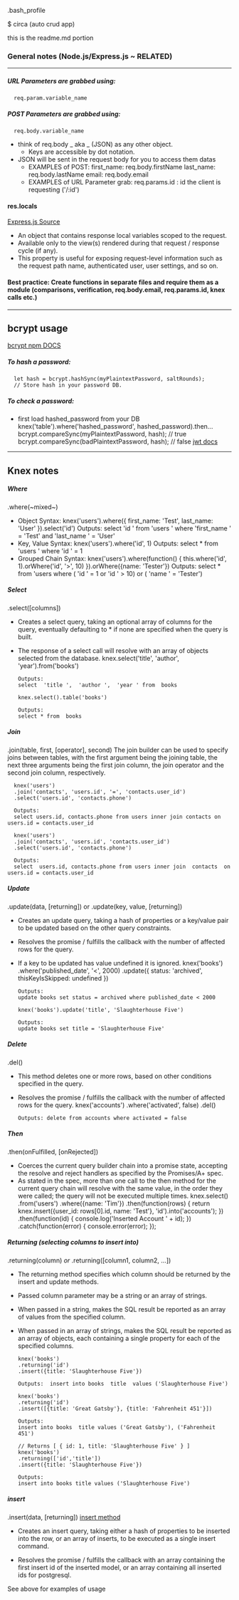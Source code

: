 .bash_profile

$ circa
(auto crud app)

this is the readme.md portion


### General notes (Node.js/Express.js ~ RELATED)
---
##### URL Parameters are grabbed using:
      req.param.variable_name

##### POST Parameters are grabbed using:
      req.body.variable_name
- think of req.body _ aka _ (JSON) as any other object.
  - Keys are accessible by dot notation.
- JSON will be sent in the request body for you to access them datas
  - EXAMPLES of POST:
        first_name: req.body.firstName
        last_name: req.body.lastName
        email: req.body.email
  - EXAMPLES of URL Parameter grab:
          req.params.id : id the client is requesting ('/:id')


#### res.locals
[Express.js Source](https://expressjs.com/en/api.html#res.locals)
- An object that contains response local variables scoped to the request.
- Available only to the view(s) rendered during that request / response cycle (if any).
- This property is useful for exposing request-level information such as the request path name, authenticated user, user settings, and so on.


#### Best practice: Create functions in separate files and require them as a module (comparisons, verification, req.body.email, req.params.id, knex calls etc.)

---

## bcrypt usage
[bcrypt npm DOCS](https://www.npmjs.com/package/bcrypt)
##### To hash a password:
      let hash = bcrypt.hashSync(myPlaintextPassword, saltRounds);
      // Store hash in your password DB.
##### To check a password:
- first load hashed_password from your DB
      knex('table').where('hashed_password', hashed_password).then...
        bcrypt.compareSync(myPlaintextPassword, hash); // true
        bcrypt.compareSync(badPlaintextPassword, hash); // false
[jwt docs](https://www.npmjs.com/package/jsonwebtoken)

----

## Knex notes
##### Where
.where(~mixed~)
- Object Syntax:
       knex('users').where({
          first_name: 'Test',
          last_name:  'User'
        }).select('id')
        Outputs:
        select  'id ' from  'users ' where  'first_name ' = 'Test' and  'last_name ' = 'User'
- Key, Value Syntax:
        knex('users').where('id', 1)
        Outputs:
        select * from  'users ' where  'id ' = 1
- Grouped Chain Syntax:
        knex('users').where(function() {
          this.where('id', 1).orWhere('id', '>', 10)
        }).orWhere({name: 'Tester'})
        Outputs:
        select * from  'users where ( 'id ' = 1 or  'id ' > 10) or ( 'name ' = 'Tester')

##### Select
.select([columns])
- Creates a select query, taking an optional array of columns for the query, eventually defaulting to * if none are specified when the query is built.
- The response of a select call will resolve with an array of objects selected from the database.
      knex.select('title', 'author', 'year').from('books')

      Outputs:
      select  'title ',  'author ',  'year ' from  books

      knex.select().table('books')

      Outputs:
      select * from  books

##### Join

.join(table, first, [operator], second)
The join builder can be used to specify joins between tables, with the first argument being the joining table, the next three arguments being the first join column, the join operator and the second join column, respectively.

      knex('users')
      .join('contacts', 'users.id', '=', 'contacts.user_id')
      .select('users.id', 'contacts.phone')

      Outputs:
      select users.id, contacts.phone from users inner join contacts on users.id = contacts.user_id

      knex('users')
      .join('contacts', 'users.id', 'contacts.user_id')
      .select('users.id', 'contacts.phone')

      Outputs:
      select  users.id, contacts.phone from users inner join  contacts  on users.id = contacts.user_id


##### Update
.update(data, [returning]) or .update(key, value, [returning])

- Creates an update query, taking a hash of properties or a key/value pair to be updated based on the other query constraints.
- Resolves the promise / fulfills the callback with the number of affected rows for the query.
- If a key to be updated has value undefined it is ignored.
      knex('books')
      .where('published_date', '<', 2000)
      .update({ status: 'archived', thisKeyIsSkipped: undefined })

      Outputs:
      update books set status = archived where published_date < 2000

      knex('books').update('title', 'Slaughterhouse Five')

      Outputs:
      update books set title = 'Slaughterhouse Five'

##### Delete
.del()
- This method deletes one or more rows, based on other conditions specified in the query.
- Resolves the promise / fulfills the callback with the number of affected rows for the query.
       knex('accounts')
      .where('activated', false)
      .del()

      Outputs: delete from accounts where activated = false

##### Then
.then(onFulfilled, [onRejected])
- Coerces the current query builder chain into a promise state, accepting the resolve and reject handlers as specified by the Promises/A+ spec.
- As stated in the spec, more than one call to the then method for the current query chain will resolve with the same value, in the order they were called; the query will not be executed multiple times.
      knex.select()
      .from('users')
      .where({name: 'Tim'})
      .then(function(rows) {
        return knex.insert({user_id: rows[0].id, name: 'Test'}, 'id').into('accounts');
      })
      .then(function(id) {
        console.log('Inserted Account ' + id);
      })
      .catch(function(error) { console.error(error); });

##### Returning (selecting columns to insert into)
 .returning(column) _or_ .returning([column1, column2, ...])
- The returning method specifies which column should be returned by the insert and update methods.
-  Passed column parameter may be a string or an array of strings.
- When passed in a string, makes the SQL result be reported as an array of values from the specified column.
- When passed in an array of strings, makes the SQL result be reported as an array of objects, each containing a single property for each of the specified columns.

      knex('books')
      .returning('id')
      .insert({title: 'Slaughterhouse Five'})

      Outputs:  insert into books  title  values ('Slaughterhouse Five')

      knex('books')
      .returning('id')
      .insert([{title: 'Great Gatsby'}, {title: 'Fahrenheit 451'}])

      Outputs:
      insert into books  title values ('Great Gatsby'), ('Fahrenheit 451')

      // Returns [ { id: 1, title: 'Slaughterhouse Five' } ]
      knex('books')
      .returning(['id','title'])
      .insert({title: 'Slaughterhouse Five'})

      Outputs:
      insert into books title values ('Slaughterhouse Five')


##### insert
.insert(data, [returning])
[insert method](http://knexjs.org/#Builder-insert)
- Creates an insert query, taking either a hash of properties to be inserted into the row, or an array of inserts, to be executed as a single insert command.

- Resolves the promise / fulfills the callback with an array containing the first insert id of the inserted model, or an array containing all inserted ids for postgresql.

See above for examples of usage
